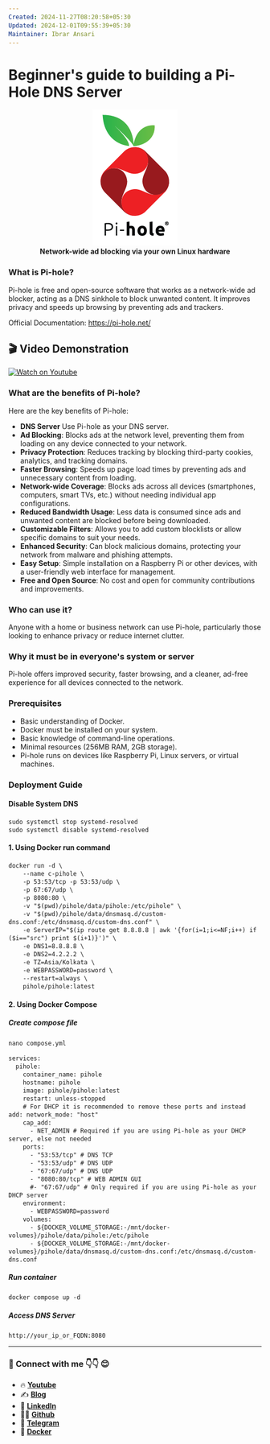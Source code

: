 ```yaml
---
Created: 2024-11-27T08:20:58+05:30
Updated: 2024-12-01T09:55:39+05:30
Maintainer: Ibrar Ansari
---
```

# Beginner's guide to building a Pi-Hole DNS Server

<p align="center">
  <picture>
    <source media="(prefers-color-scheme: dark)" srcset="https://github.com/meibraransari/pi-hole-dns-server/blob/main/assets/pihole.png">
    <source media="(prefers-color-scheme: light)" srcset="https://github.com/meibraransari/pi-hole-dns-server/blob/main/assets/pihole.png">
    <img src="https://github.com/meibraransari/pi-hole-dns-server/blob/main/assets/pihole.png" width="168" height="270" alt="Pi-hole website">
  </picture>
    <br>
    <strong>Network-wide ad blocking via your own Linux hardware</strong>
</p>


### What is Pi-hole?
Pi-hole is free and open-source software that works as a network-wide ad blocker, acting as a DNS sinkhole to block unwanted content. It improves privacy and speeds up browsing by preventing ads and trackers.

Official Documentation: https://pi-hole.net/


## 🎬 Video Demonstration
[![Watch on Youtube](https://i.ytimg.com/vi/FYuOSGJk7j0/maxresdefault.jpg)](https://youtu.be/FYuOSGJk7j0)
### What are the benefits of Pi-hole?
Here are the key benefits of Pi-hole:
- **DNS Server** Use Pi-hole as your DNS server.
- **Ad Blocking**: Blocks ads at the network level, preventing them from loading on any device connected to your network.
- **Privacy Protection**: Reduces tracking by blocking third-party cookies, analytics, and tracking domains.
- **Faster Browsing**: Speeds up page load times by preventing ads and unnecessary content from loading.
- **Network-wide Coverage**: Blocks ads across all devices (smartphones, computers, smart TVs, etc.) without needing individual app configurations.
- **Reduced Bandwidth Usage**: Less data is consumed since ads and unwanted content are blocked before being downloaded.
- **Customizable Filters**: Allows you to add custom blocklists or allow specific domains to suit your needs.
- **Enhanced Security**: Can block malicious domains, protecting your network from malware and phishing attempts.
- **Easy Setup**: Simple installation on a Raspberry Pi or other devices, with a user-friendly web interface for management.
- **Free and Open Source**: No cost and open for community contributions and improvements.

### **Who can use it?**  
Anyone with a home or business network can use Pi-hole, particularly those looking to enhance privacy or reduce internet clutter.

### **Why it must be in everyone's system or server**  
Pi-hole offers improved security, faster browsing, and a cleaner, ad-free experience for all devices connected to the network.

### **Prerequisites**  
- Basic understanding of Docker.
- Docker must be installed on your system.
- Basic knowledge of command-line operations.
- Minimal resources (256MB RAM, 2GB storage).
- Pi-hole runs on devices like Raspberry Pi, Linux servers, or virtual machines.

### Deployment Guide

#### Disable System DNS
```
sudo systemctl stop systemd-resolved
sudo systemctl disable systemd-resolved
```
#### 1. Using Docker run command

```
docker run -d \
    --name c-pihole \
    -p 53:53/tcp -p 53:53/udp \
    -p 67:67/udp \
    -p 8080:80 \
    -v "$(pwd)/pihole/data/pihole:/etc/pihole" \
    -v "$(pwd)/pihole/data/dnsmasq.d/custom-dns.conf:/etc/dnsmasq.d/custom-dns.conf" \
    -e ServerIP="$(ip route get 8.8.8.8 | awk '{for(i=1;i<=NF;i++) if ($i=="src") print $(i+1)}')" \
    -e DNS1=8.8.8.8 \
    -e DNS2=4.2.2.2 \
    -e TZ=Asia/Kolkata \
    -e WEBPASSWORD=password \
    --restart=always \
    pihole/pihole:latest
```
#### 2. Using Docker Compose
##### Create compose file
```
nano compose.yml
```

```
services:
  pihole:
    container_name: pihole
    hostname: pihole
    image: pihole/pihole:latest
    restart: unless-stopped
    # For DHCP it is recommended to remove these ports and instead add: network_mode: "host"
    cap_add:
      - NET_ADMIN # Required if you are using Pi-hole as your DHCP server, else not needed
    ports:
      - "53:53/tcp" # DNS TCP
      - "53:53/udp" # DNS UDP
      - "67:67/udp" # DNS UDP
      - "8080:80/tcp" # WEB ADMIN GUI
      #- "67:67/udp" # Only required if you are using Pi-hole as your DHCP server
    environment:
      - WEBPASSWORD=password
    volumes:
      - ${DOCKER_VOLUME_STORAGE:-/mnt/docker-volumes}/pihole/data/pihole:/etc/pihole
      - ${DOCKER_VOLUME_STORAGE:-/mnt/docker-volumes}/pihole/data/dnsmasq.d/custom-dns.conf:/etc/dnsmasq.d/custom-dns.conf
```

##### Run container
```
docker compose up -d
```


##### Access DNS Server
```
http://your_ip_or_FQDN:8080
```


---
### 💼 Connect with me 👇👇 😊

- 🔥 [**Youtube**](https://www.youtube.com/@DevOpsinAction?sub_confirmation=1)
- ✍ [**Blog**](https://ibraransari.blogspot.com/)
- 💼 [**LinkedIn**](https://www.linkedin.com/in/ansariibrar/)
- 👨‍💻 [**Github**](https://github.com/meibraransari?tab=repositories)
- 💬 [**Telegram**](https://t.me/DevOpsinActionTelegram)
- 🐳 [**Docker**](https://hub.docker.com/u/ibraransaridocker)
